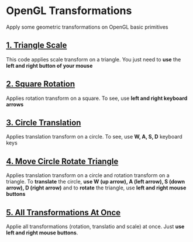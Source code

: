 # OpenGL Transformations
Apply some geometric transformations on OpenGL basic primitives

## [1. Triangle Scale](https://github.com/henriquesqs/University/blob/master/Computer%20Graphics/OpenGL%20Transformations/1.TriangleScale.py)
This code applies scale transform on a triangle. You just need to **use** the **left and right button of your mouse**

## [2. Square Rotation](https://github.com/henriquesqs/University/blob/master/Computer%20Graphics/OpenGL%20Transformations/2.SquareRotation.py)
Applies rotation transform on a square. To see, use **left and right keyboard arrows**

## [3. Circle Translation](https://github.com/henriquesqs/University/blob/master/Computer%20Graphics/OpenGL%20Transformations/3.CircleTranslation.py)
Applies translation transform on a circle. To see, use **W, A, S, D** keyboard keys

## [4. Move Circle Rotate Triangle](https://github.com/henriquesqs/University/blob/master/Computer%20Graphics/OpenGL%20Transformations/4.MoveCircleRotateTriangle.py)
Applies translation transform on a circle and rotation transform on a triangle. To **translate** the circle, **use W (up arrow), A (left arrow), S (down arrow), D (right arrow)** and to **rotate** the triangle, use **left and right mouse buttons**

## [5. All Transformations At Once](https://github.com/henriquesqs/University/blob/master/Computer%20Graphics/OpenGL%20Transformations/5.AllTransformationsAtOnce.py)
Applie all transformations (rotation, translatio and scale) at once. Just **use left and right mouse buttons**.